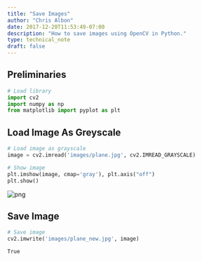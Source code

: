 ```yaml
---
title: "Save Images"
author: "Chris Albon"
date: 2017-12-20T11:53:49-07:00
description: "How to save images using OpenCV in Python."
type: technical_note
draft: false
---
```

## Preliminaries


```python
# Load library
import cv2
import numpy as np
from matplotlib import pyplot as plt
```

## Load Image As Greyscale


```python
# Load image as grayscale
image = cv2.imread('images/plane.jpg', cv2.IMREAD_GRAYSCALE)

# Show image
plt.imshow(image, cmap='gray'), plt.axis("off")
plt.show()
```


![png](save_images_files/save_images_4_0.png)


## Save Image


```python
# Save image
cv2.imwrite('images/plane_new.jpg', image)
```




    True


